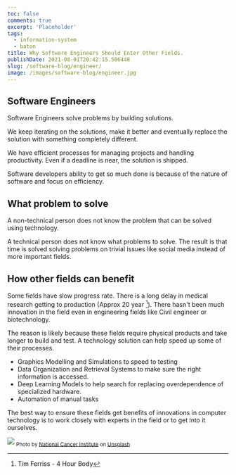 ```yaml
---
toc: false
comments: true
excerpt: 'Placeholder'
tags:
  - information-system
  - baton
title: Why Software Engineers Should Enter Other Fields.
publishDate: 2021-08-01T20:42:15.506448
slug: /software-blog/engineer/
image: /images/software-blog/engineer.jpg
---
```


## Software Engineers

Software Engineers solve problems by building solutions.

We keep iterating on the solutions, make it better and eventually replace the solution with something completely different.

We have efficient processes for managing projects and handling productivity. Even if a deadline is near, the solution is shipped.

Software developers ability to get so much done is because of the nature of software and focus on efficiency.

## What problem to solve

A non-technical person does not know the problem that can be solved using technology.

A technical person does not know what problems to solve. The result is that time is solved solving problems on trivial issues like social media instead of more important fields.

## How other fields can benefit

Some fields have slow progress rate. There is a long delay in medical research getting to production (Approx 20 year [^1]). There hasn't been much innovation in the field even in engineering fields like Civil engineer or biotechnology.

The reason is likely because these fields require physical products and take longer to build and test. A technology solution can help speed up some of their processes.

- Graphics Modelling and Simulations to speed to testing
- Data Organization and Retrieval Systems to make sure the right information is accessed.
- Deep Learning Models to help search for replacing overdependence of specialized hardware.
- Automation of manual tasks

The best way to ensure these fields get benefits of innovations in computer technology is to work closely with experts in the field or to get into it ourselves.

![](/images/software-blog/engineer.jpg)
<sub>Photo by <a href="https://unsplash.com/@nci?utm_source=unsplash&amp;utm_medium=referral&amp;utm_content=creditCopyText">National Cancer Institute</a> on <a href="https://unsplash.com/s/photos/cells?utm_source=unsplash&amp;utm_medium=referral&amp;utm_content=creditCopyText">Unsplash</a></sub>

[^1]: Tim Ferriss - 4 Hour Body
